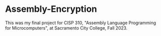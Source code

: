 # Assembly-Encryption
This was my final project for CISP 310, "Assembly Language Programming for Microcomputers", at Sacramento City College, Fall 2023.
